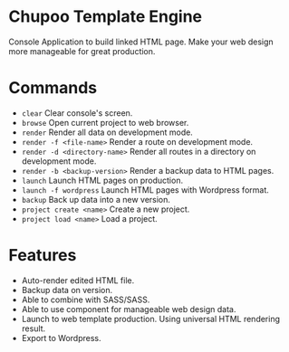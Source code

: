 # Chupoo Template Engine
Console Application to build linked HTML page. Make your web design more manageable for great production.

# Commands
- `clear`
  Clear console's screen.
- `browse`
  Open current project to web browser.
- `render`
  Render all data on development mode.
- `render -f <file-name>`
  Render a route on development mode.
- `render -d <directory-name>`
  Render all routes in a directory on development mode.
- `render -b <backup-version>`
  Render a backup data to HTML pages.
- `launch`
  Launch HTML pages on production.
- `launch -f wordpress`
  Launch HTML pages with Wordpress format.
- `backup`
  Back up data into a new version.
- `project create <name>`
  Create a new project.
- `project load <name>`
  Load a project.

# Features
- Auto-render edited HTML file.
- Backup data on version.
- Able to combine with SASS/SASS.
- Able to use component for manageable web design data.
- Launch to web template production. Using universal HTML rendering result.
- Export to Wordpress.
